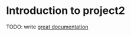 # Introduction to project2

TODO: write [great documentation](http://jacobian.org/writing/what-to-write/)

